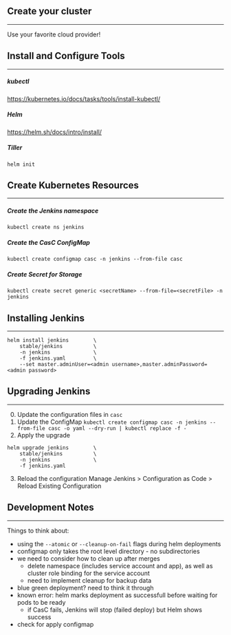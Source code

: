 ## Create your cluster
---
Use your favorite cloud provider!
## Install and Configure Tools
---
##### kubectl
https://kubernetes.io/docs/tasks/tools/install-kubectl/
##### Helm
https://helm.sh/docs/intro/install/
##### Tiller
`helm init`
## Create Kubernetes Resources
---
##### Create the Jenkins namespace
`kubectl create ns jenkins`
##### Create the CasC ConfigMap
`kubectl create configmap casc -n jenkins --from-file casc`
##### Create Secret for Storage 
`kubectl create secret generic <secretName> --from-file=<secretFile> -n jenkins`
## Installing Jenkins
---
```
helm install jenkins        \       
    stable/jenkins          \
    -n jenkins              \
    -f jenkins.yaml         \
    --set master.adminUser=<admin username>,master.adminPassword=<admin password>
```
## Upgrading Jenkins
---
0. Update the configuration files in `casc`
1. Update the ConfigMap
`kubectl create configmap casc -n jenkins --from-file casc -o yaml --dry-run | kubectl replace -f -`
2. Apply the upgrade
```
helm upgrade jenkins        \
    stable/jenkins          \
    -n jenkins              \
    -f jenkins.yaml
```
3. Reload the configuration
Manage Jenkins > Configuration as Code > Reload Existing Configuration
## Development Notes
---
Things to think about:
- using the `--atomic` or `--cleanup-on-fail` flags during helm deployments
- configmap only takes the root level directory - no subdirectories
- we need to consider how to clean up after merges
    - delete namespace (includes service account and app), as well as cluster role binding for the service account
    - need to implement cleanup for backup data
- blue green deployment? need to think it through
- known error: helm marks deployment as successfull before waiting for pods to be ready
    - if CasC fails, Jenkins will stop (failed deploy) but Helm shows success
- check for apply configmap 